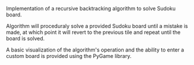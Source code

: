 Implementation of a recursive backtracking algorithm to solve Sudoku board.

Algorithm will proceduraly solve a provided Sudoku board until a mistake is made, at which point it will revert to the previous tile and repeat until the board is solved.

A basic visualization of the algorithm's operation and the ability to enter a custom board is provided using the PyGame library.
